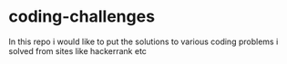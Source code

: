 # coding-challenges
In this repo i would like to put the solutions to various coding problems i solved
from sites like hackerrank etc
